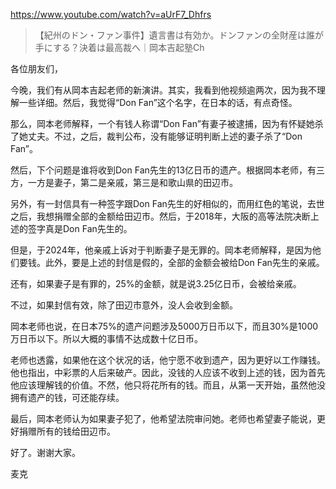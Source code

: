 https://www.youtube.com/watch?v=aUrF7_Dhfrs

> 【紀州のドン・ファン事件】遺言書は有効か。ドンファンの全財産は誰が手にする？決着は最高裁へ｜岡本吉起塾Ch

各位朋友们，

今晚，我们有从岡本吉起老师的新演讲。其实，我看到他视频逾两次，因为我不理解一些详细。然后，我觉得“Don Fan”这个名字，在日本的话，有点奇怪。

那么，岡本老师解释，一个有钱人称谓“Don Fan”有妻子被逮捕，因为有怀疑她杀了她丈夫。不过，之后，裁判公布，没有能够证明判断上述的妻子杀了“Don Fan”。

然后，下个问题是谁将收到Don Fan先生的13亿日币的遗产。根据岡本老师，有三方，一方是妻子，第二是亲戚，第三是和歌山県的田辺市。

另外，有一封信具有一种签字跟Don Fan先生的好相似的，而用红色的笔说，去世之后，我想捐赠全部的金额给田辺市。然后，于2018年，大阪的高等法院决断上述的签字真是Don Fan先生的。

但是，于2024年，他亲戚上诉对于判断妻子是无罪的。岡本老师解释，是因为他们要钱。此外，要是上述的封信是假的，全部的金额会被给Don Fan先生的亲戚。

还有，如果妻子是有罪的，25%的金额，就是说3.25亿日币，会被给亲戚。

不过，如果封信有效，除了田辺市意外，没人会收到金额。

岡本老师也说，在日本75%的遗产问题涉及5000万日币以下，而且30%是1000万日币以下。所以大概的事情不达成数十亿日币。

老师也透露，如果他在这个状况的话，他宁愿不收到遗产，因为更好以工作赚钱。他也指出，中彩票的人后来破产。因此，没钱的人应该不收到上述的钱，因为首先他应该理解钱的价值。不然，他只将花所有的钱。而且，从第一天开始，虽然他没拥有遗产的钱，可还能存续。

最后，岡本老师认为如果妻子犯了，他希望法院审问她。老师也希望妻子能说，更好捐赠所有的钱给田辺市。

好了。谢谢大家。

麦克
